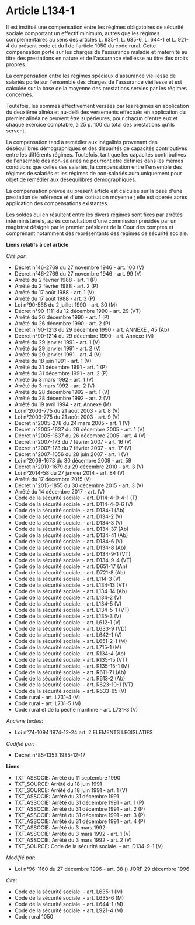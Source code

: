 # Article L134-1

Il est institué une compensation entre les régimes obligatoires de sécurité sociale comportant un effectif minimum, autres
que les régimes complémentaires au sens des articles L. 635-1, L. 635-6, L. 644-1 et L. 921-4 du présent code et du I de
l'article 1050 du code rural. Cette compensation porte sur les charges de l'assurance maladie et maternité au titre des
prestations en nature et de l'assurance vieillesse au titre des droits propres. 

La compensation entre les régimes spéciaux d'assurance vieillesse de salariés porte sur l'ensemble des charges de l'assurance
vieillesse et est calculée sur la base de la moyenne des prestations servies par les régimes concernés.

Toutefois, les sommes effectivement versées par les régimes en application du deuxième alinéa et au-delà des versements
effectués en application du premier alinéa ne peuvent être supérieures, pour chacun d'entre eux et chaque exercice comptable,
à 25 p. 100 du total des prestations qu'ils servent.

La compensation tend à remédier aux inégalités provenant des déséquilibres démographiques et des disparités de capacités
contributives entre les différents régimes. Toutefois, tant que les capacités contributives de l'ensemble des non-salariés ne
pourront être définies dans les mêmes conditions que celles des salariés, la compensation entre l'ensemble des régimes de
salariés et les régimes de non-salariés aura uniquement pour objet de remédier aux déséquilibres démographiques. 

La compensation prévue au présent article est calculée sur la base d'une prestation de référence et d'une cotisation
moyenne ; elle est opérée après application des compensations existantes. 

Les soldes qui en résultent entre les divers régimes sont fixés par arrêtés interministériels, après consultation d'une
commission présidée par un magistrat désigné par le premier président de la Cour des comptes et comprenant notamment des
représentants des régimes de sécurité sociale.

**Liens relatifs à cet article**

_Cité par_:

  - Décret n°46-2769 du 27 novembre 1946 - art. 100 (V)
  - Décret n°46-2769 du 27 novembre 1946 - art. 99 (V)
  - Arrêté du 2 février 1988 - art. 1 (P)
  - Arrêté du 2 février 1988 - art. 2 (P)
  - Arrêté du 17 août 1988 - art. 1 (V)
  - Arrêté du 17 août 1988 - art. 3 (P)
  - Loi n°90-568 du 2 juillet 1990 - art. 30 (M)
  - Décret n°90-1111 du 12 décembre 1990 - art. 29 (VT)
  - Arrêté du 26 décembre 1990 - art. 1 (P)
  - Arrêté du 26 décembre 1990 - art. 2 (P)
  - Décret n°90-1213 du 29 décembre 1990 - art. ANNEXE , 45 (Ab)
  - Décret n°90-1214 du 29 décembre 1990 - art. Annexe (M)
  - Arrêté du 29 janvier 1991 - art. 1 (V)
  - Arrêté du 29 janvier 1991 - art. 2 (V)
  - Arrêté du 29 janvier 1991 - art. 4 (V)
  - Arrêté du 18 juin 1991 - art. 1 (V)
  - Arrêté du 31 décembre 1991 - art. 1 (P)
  - Arrêté du 31 décembre 1991 - art. 2 (P)
  - Arrêté du 3 mars 1992 - art. 1 (V)
  - Arrêté du 3 mars 1992 - art. 2 (V)
  - Arrêté du 28 décembre 1992 - art. 1 (V)
  - Arrêté du 28 décembre 1992 - art. 2 (V)
  - Arrêté du 19 avril 1994 - art. Annexe (M)
  - Loi n°2003-775 du 21 août 2003 - art. 8 (V)
  - Loi n°2003-775 du 21 août 2003 - art. 9 (V)
  - Décret n°2005-278 du 24 mars 2005 - art. 1 (V)
  - Décret n°2005-1637 du 26 décembre 2005 - art. 1 (V)
  - Décret n°2005-1637 du 26 décembre 2005 - art. 4 (V)
  - Décret n°2007-173 du 7 février 2007 - art. 16 (V)
  - Décret n°2007-173 du 7 février 2007 - art. 17 (V)
  - Décret n°2007-1056 du 28 juin 2007 - art. 1 (V)
  - Loi n°2009-1673 du 30 décembre 2009 - art. 59
  - Décret n°2010-1679 du 29 décembre 2010 - art. 3 (V)
  - Loi n°2014-58 du 27 janvier 2014 - art. 84 (V)
  - Arrêté du 17 décembre 2015 (V)
  - Décret n°2015-1855 du 30 décembre 2015 - art. 3 (V)
  - Arrêté du 14 décembre 2017 - art. (V)
  - Code de la sécurité sociale. - art. D114-4-0-4-1 (T)
  - Code de la sécurité sociale. - art. D114-4-0-6 (V)
  - Code de la sécurité sociale. - art. D134-1 (Ab)
  - Code de la sécurité sociale. - art. D134-2 (V)
  - Code de la sécurité sociale. - art. D134-3 (V)
  - Code de la sécurité sociale. - art. D134-37 (Ab)
  - Code de la sécurité sociale. - art. D134-41 (Ab)
  - Code de la sécurité sociale. - art. D134-6 (V)
  - Code de la sécurité sociale. - art. D134-8 (Ab)
  - Code de la sécurité sociale. - art. D134-9-1 (VT)
  - Code de la sécurité sociale. - art. D134-9-4 (VT)
  - Code de la sécurité sociale. - art. D651-17 (An)
  - Code de la sécurité sociale. - art. D721-8 (Ab)
  - Code de la sécurité sociale. - art. L114-3 (V)
  - Code de la sécurité sociale. - art. L134-13 (VT)
  - Code de la sécurité sociale. - art. L134-14 (Ab)
  - Code de la sécurité sociale. - art. L134-2 (V)
  - Code de la sécurité sociale. - art. L134-5 (V)
  - Code de la sécurité sociale. - art. L134-5-1 (VT)
  - Code de la sécurité sociale. - art. L135-3 (V)
  - Code de la sécurité sociale. - art. L612-1 (V)
  - Code de la sécurité sociale. - art. L633-9 (VD)
  - Code de la sécurité sociale. - art. L642-1 (V)
  - Code de la sécurité sociale. - art. L651-2-1 (M)
  - Code de la sécurité sociale. - art. L715-1 (M)
  - Code de la sécurité sociale. - art. R134-4 (Ab)
  - Code de la sécurité sociale. - art. R135-15 (VT)
  - Code de la sécurité sociale. - art. R135-15-1 (M)
  - Code de la sécurité sociale. - art. R611-71 (Ab)
  - Code de la sécurité sociale. - art. R613-2 (Ab)
  - Code de la sécurité sociale. - art. R623-10-1 (VT)
  - Code de la sécurité sociale. - art. R633-65 (V)
  - Code rural - art. L731-4 (V)
  - Code rural - art. L731-5 (M)
  - Code rural et de la pêche maritime - art. L731-3 (V)

_Anciens textes_:

  - Loi n°74-1094 1974-12-24 art. 2 ELEMENTS LEGISLATIFS

_Codifié par_:

  - Décret n°85-1353 1985-12-17

**Liens**:

  - TXT_ASSOCIE: Arrêté du 11 septembre 1990
  - TXT_SOURCE: Arrêté du 18 juin 1991
  - TXT_SOURCE: Arrêté du 18 juin 1991 - art. 1 (V)
  - TXT_ASSOCIE: Arrêté du 31 décembre 1991
  - TXT_ASSOCIE: Arrêté du 31 décembre 1991 - art. 1 (P)
  - TXT_ASSOCIE: Arrêté du 31 décembre 1991 - art. 2 (P)
  - TXT_ASSOCIE: Arrêté du 31 décembre 1991 - art. 3 (P)
  - TXT_ASSOCIE: Arrêté du 31 décembre 1991 - art. 4 (P)
  - TXT_ASSOCIE: Arrêté du 3 mars 1992
  - TXT_ASSOCIE: Arrêté du 3 mars 1992 - art. 1 (V)
  - TXT_ASSOCIE: Arrêté du 3 mars 1992 - art. 2 (V)
  - TXT_SOURCE: Code de la sécurité sociale. - art. D134-9-1 (V)

_Modifié par_:

  - Loi n°96-1160 du 27 décembre 1996 - art. 38 () JORF 29 décembre 1996

_Cite_:

  - Code de la sécurité sociale. - art. L635-1 (M)
  - Code de la sécurité sociale. - art. L635-6 (M)
  - Code de la sécurité sociale. - art. L644-1 (M)
  - Code de la sécurité sociale. - art. L921-4 (M)
  - Code rural 1050
